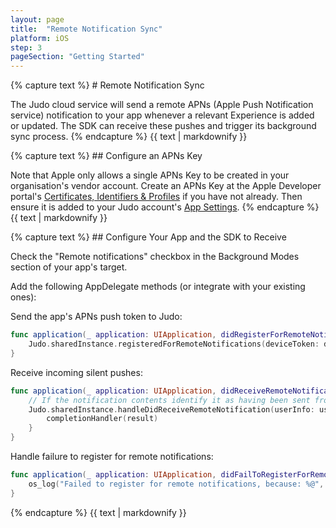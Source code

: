 ```yaml
---
layout: page
title:  "Remote Notification Sync"
platform: iOS
step: 3
pageSection: "Getting Started"
---
```

<section id="remote-notification-sync">
{% capture text %}
# Remote Notification Sync

The Judo cloud service will send a remote APNs (Apple Push Notification service) notification to your app whenever a relevant Experience is added or updated. The SDK can receive these pushes and trigger its background sync process.
{% endcapture %}
{{ text | markdownify }}
</section>
<section id="configure-an-apns-key">
{% capture text %}
## Configure an APNs Key

Note that Apple only allows a single APNs Key to be created in your organisation's vendor account.  Create an APNs Key at the Apple Developer portal's [Certificates, Identifiers & Profiles](https://developer.apple.com/account/resources/authkeys/add) if you have not already. Then ensure it is added to your Judo account's [App Settings](https://www.judo.app/login).
{% endcapture %}
{{ text | markdownify }}
</section>
<section id="configure-your-app-and-the-sdk-to-receive">
{% capture text %}
## Configure Your App and the SDK to Receive

Check the  "Remote notifications" checkbox in the Background Modes section of your app's target.

Add the following AppDelegate methods (or integrate with your existing ones):

Send the app's APNs push token to Judo:

```swift
func application(_ application: UIApplication, didRegisterForRemoteNotificationsWithDeviceToken deviceToken: Data) {
    Judo.sharedInstance.registeredForRemoteNotifications(deviceToken: deviceToken)
}
```

Receive incoming silent pushes:

```swift
func application(_ application: UIApplication, didReceiveRemoteNotification userInfo: [AnyHashable : Any], fetchCompletionHandler completionHandler: @escaping (UIBackgroundFetchResult) -> Void) {
    // If the notification contents identify it as having been sent from the Judo cloud service, a sync will be triggered.
    Judo.sharedInstance.handleDidReceiveRemoteNotification(userInfo: userInfo) { result in
        completionHandler(result)
    }
}
```

Handle failure to register for remote notifications:

```swift
func application(_ application: UIApplication, didFailToRegisterForRemoteNotificationsWithError error: Error) {
    os_log("Failed to register for remote notifications, because: %@", type: .debug, error.localizedDescription)
}
```
{% endcapture %}
{{ text | markdownify }}
</section>